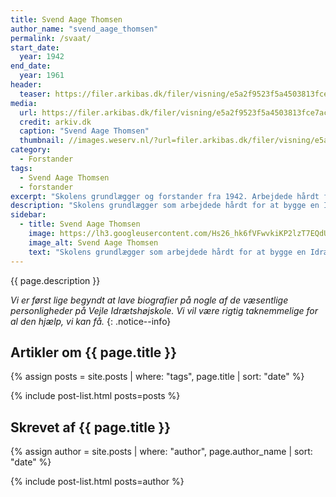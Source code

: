 ```yaml
---
title: Svend Aage Thomsen
author_name: "svend_aage_thomsen"
permalink: /svaat/
start_date: 
  year: 1942
end_date:
  year: 1961
header:
  teaser: https://filer.arkibas.dk/filer/visning/e5a2f9523f5a4503813fce7ac631abc8?t=5f931f71134641488e88bb66bec2c67657df7422b7f5e0be0fbb0dd7e3987119
media: 
  url: https://filer.arkibas.dk/filer/visning/e5a2f9523f5a4503813fce7ac631abc8?t=5f931f71134641488e88bb66bec2c67657df7422b7f5e0be0fbb0dd7e3987119
  credit: arkiv.dk
  caption: "Svend Aage Thomsen"
  thumbnail: //images.weserv.nl/?url=filer.arkibas.dk/filer/visning/e5a2f9523f5a4503813fce7ac631abc8?t=5f931f71134641488e88bb66bec2c67657df7422b7f5e0be0fbb0dd7e3987119&w=100
category:
  - Forstander
tags:
  - Svend Aage Thomsen
  - forstander
excerpt: "Skolens grundlægger og forstander fra 1942. Arbejdede hårdt for at bygge en Idrætsskole. Det blev hans store mission, og efter slidsomt arbejdede kunne han se sin vision stå der i 1958 - desværre kun kort før hans alt for tidlige død i 1961."
description: "Skolens grundlægger som arbejdede hårdt for at bygge en Idrætsskole, der kunne forbedre uddannelsen af idrætsledere i Jylland. Det blev hans store mission, og efter slidsomt arbejdede kunne han se sin vision stå der i 1958 - desværre kort før hans alt for tidlige død i 1961."
sidebar:
  - title: Svend Aage Thomsen
    image: https://lh3.googleusercontent.com/Hs26_hk6fVFwvkiKP2lzT7EQdUXfxkexuyKPM7C-pVeoBUnnBBKfor-S7F_agHe0DjyHzxA0I-jM6e7y3O-r1k4uJZNMcxecbdOKCrO7XShZ6wu9dEpSJuVOkG91sju-8TJnI8Tt2g
    image_alt: Svend Aage Thomsen
    text: "Skolens grundlægger som arbejdede hårdt for at bygge en Idrætsskole, der kunne forbedre uddannelsen af idrætsledere i Jylland. Det blev hans store mission, og efter slidsomt arbejdede kunne han se sin vision stå der i 1958 - desværre kort før hans alt for tidlige død i 1961."
---
```


{{ page.description }}

_Vi er først lige begyndt at lave biografier på nogle af de væsentlige personligheder på Vejle Idrætshøjskole. Vi vil være rigtig taknemmelige for al den hjælp, vi kan få._
{: .notice--info}

## Artikler om {{ page.title }}

{% assign posts = site.posts | where: "tags", page.title | sort: "date" %}

{% include post-list.html posts=posts %}

## Skrevet af {{ page.title }}

{% assign author = site.posts | where: "author", page.author_name | sort: "date" %}

{% include post-list.html posts=author %}
